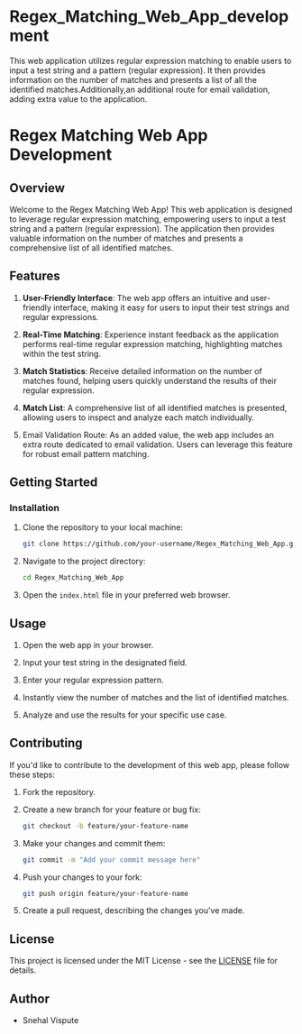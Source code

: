 # Regex_Matching_Web_App_development
This web application utilizes regular expression matching to enable users to input a test string and a pattern (regular expression). It then provides information on the number of matches and presents a list of all the identified matches.Additionally,an additional route for email validation, adding extra value to the application.

# Regex Matching Web App Development

## Overview

Welcome to the Regex Matching Web App! This web application is designed to leverage regular expression matching, empowering users to input a test string and a pattern (regular expression). The application then provides valuable information on the number of matches and presents a comprehensive list of all identified matches.

## Features

1. **User-Friendly Interface**: The web app offers an intuitive and user-friendly interface, making it easy for users to input their test strings and regular expressions.

2. **Real-Time Matching**: Experience instant feedback as the application performs real-time regular expression matching, highlighting matches within the test string.

3. **Match Statistics**: Receive detailed information on the number of matches found, helping users quickly understand the results of their regular expression.

4. **Match List**: A comprehensive list of all identified matches is presented, allowing users to inspect and analyze each match individually.
   
5. Email Validation Route: As an added value, the web app includes an extra route dedicated to email validation. Users can leverage this feature for robust email pattern matching.

## Getting Started

### Installation

1. Clone the repository to your local machine:

   ```bash
   git clone https://github.com/your-username/Regex_Matching_Web_App.git
   ```

2. Navigate to the project directory:

   ```bash
   cd Regex_Matching_Web_App
   ```

3. Open the `index.html` file in your preferred web browser.

## Usage

1. Open the web app in your browser.

2. Input your test string in the designated field.

3. Enter your regular expression pattern.

4. Instantly view the number of matches and the list of identified matches.

5. Analyze and use the results for your specific use case.

## Contributing

If you'd like to contribute to the development of this web app, please follow these steps:

1. Fork the repository.

2. Create a new branch for your feature or bug fix:

   ```bash
   git checkout -b feature/your-feature-name
   ```

3. Make your changes and commit them:

   ```bash
   git commit -m "Add your commit message here"
   ```

4. Push your changes to your fork:

   ```bash
   git push origin feature/your-feature-name
   ```

5. Create a pull request, describing the changes you've made.

## License

This project is licensed under the MIT License - see the [LICENSE](LICENSE) file for details.

## Author

- Snehal Vispute
